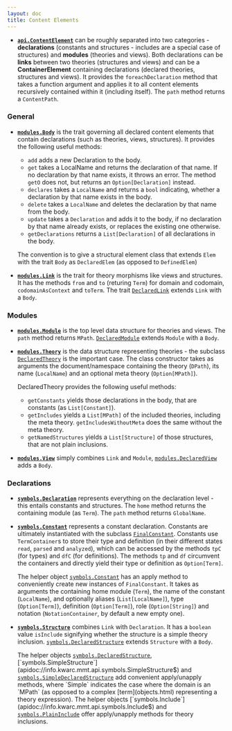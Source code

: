```yaml
---
layout: doc
title: Content Elements
---
```


* **[`api.ContentElement`](apidoc://info.kwarc.mmt.api.ContentElement)** can be roughly separated into two categories - **declarations** (constants and structures - includes are a special case of structures) and **modules** (theories and views). Both declarations can be **links** between two theories (structures and views) and can be a **ContainerElement** containing declarations (declared theories, structures and views). It provides the `foreachDeclaration` method that takes a function argument and applies it to all content elements recursively contained within it (including itself). The `path` method returns a `ContentPath`.

### General

* **[`modules.Body`](apidoc://info.kwarc.mmt.api.modules.Body)** is the trait governing all declared content elements that contain declarations (such as theories, views, structures). It provides the following useful methods:
  * `add` adds a new Declaration to the body.
  * `get` takes a LocalName and returns the declaration of that name. If no declaration by that name exists, it throws an error. The method `getO` does not, but returns an `Option[Declaration]` instead.
  * `declares` takes a `LocalName` and returns a `bool` indicating, whether a declaration by that name exists in the body.
  * `delete` takes a `LocalName` and deletes the declaration by that name from the body.
  * `update` takes a `Declaration` and adds it to the body, if no declaration by that name already exists, or replaces the existing one otherwise.
  * `getDeclarations` returns a `List[Declaration]` of all declarations in the body.
 
  The convention is to give a structural element class that extends `Elem` with the trait `Body` as `DeclaredElem` (as opposed to `DefinedElem`)
* **[`modules.Link`](apidoc://info.kwarc.mmt.api.modules.Link)** is the trait for theory morphisms like views and structures. It has the methods `from` and `to` (returing `Term`) for domain and codomain, `codomainAsContext` and `toTerm`. The trait [`DeclaredLink`](apidoc://info.kwarc.mmt.api.modules.DeclaredLink) extends `Link` with a `Body`.

### Modules

* **[`modules.Module`](apidoc://info.kwarc.mmt.api.modules.Module)** is the top level data structure for theories and views. The `path` method returns `MPath`. [`DeclaredModule`](apidoc://info.kwarc.mmt.api.modules.DeclaredModule) extends `Module` with a `Body`.
* **[`modules.Theory`](apidoc://info.kwarc.mmt.api.modules.Theory)** is the data structure representing theories - the subclass [`DeclaredTheory`](apidoc://info.kwarc.mmt.api.modules.DeclaredTheory) is the important case. The class constructor takes as arguments the document/namespace containing the theory (`DPath`), its name (`LocalName`) and an optional meta theory (`Option[MPath]`).
  
  DeclaredTheory provides the following useful methods:

  * `getConstants` yields those declarations in the body, that are constants (as `List[Constant]`).
  * `getIncludes` yields a `List[MPath]` of the included theories, including the meta theory. `getIncludesWithoutMeta` does the same without the meta theory.
  * `getNamedStructures` yields a `List[Structure]` of those structures, that are not plain inclusions.
* **[`modules.View`](apidoc://info.kwarc.mmt.api.modules.View)** simply combines `Link` and `Module`, [`modules.DeclaredView`](apidoc://info.kwarc.mmt.api.modules.Theory) adds a `Body`.

### Declarations

* **[`symbols.Declaration`](apidoc://info.kwarc.mmt.api.symbols.Declaration)** represents everything on the declaration level - this entails constants and structures. The `home` method returns the containing module (as `Term`). The `path` method returns `GlobalName`.
* **[`symbols.Constant`](apidoc://info.kwarc.mmt.api.symbols.Constant)** represents a constant declaration. Constants are ultimately instantiated with the subclass [`FinalConstant`](apidoc://info.kwarc.mmt.api.symbols.FinalConstant). Constants use `TermContainer`s to store their type and definition (in their different states `read`, `parsed` and `analyzed`), which can be accessed by the methods `tpC` (for types) and `dfC` (for definitions). The methods `tp` and `df` circumvent the containers and directly yield their type or definition as `Option[Term]`.

  The helper object [`symbols.Constant`](apidoc://info.kwarc.mmt.api.symbols.Constant$) has an apply method to conveniently create new instances of `FinalConstant`. It takes as arguments the containing home module (`Term`), the name of the constant (`LocalName`), and optionally aliases (`List[LocalName]`), type (`Option[Term]`), definition (`Option[Term]`), role (`Option[String]`) and notation (`NotationContainer`, by default a new empty one).
* **[`symbols.Structure`](apidoc://info.kwarc.mmt.api.symbols.Structure)** combines `Link` with `Declaration`. It has a `boolean` value `isInclude` signifying whether the structure is a simple theory inclusion. [`symbols.DeclaredStructure`](apidoc://info.kwarc.mmt.api.symbols.DeclaredStructure) extends `Structure` with a `Body`. 
 
  The helper objects [`symbols.DeclaredStructure`](apidoc://info.kwarc.mmt.api.symbols.DeclaredStructure$), [`symbols.SimpleStructure`](apidoc://info.kwarc.mmt.api.symbols.SimpleStructure$) and [`symbols.SimpleDeclaredStructure`](apidoc://info.kwarc.mmt.api.symbols.SimpleDeclaredStructure$) add convenient apply/unapply methods, where `Simple` indicates the case where the domain is an `MPath` (as opposed to a complex [term](objects.html) representing a theory expression). The helper objects [`symbols.Include`](apidoc://info.kwarc.mmt.api.symbols.Include$) and [`symbols.PlainInclude`](apidoc://info.kwarc.mmt.api.symbols.PlainInclude$) offer apply/unapply methods for theory inclusions.
